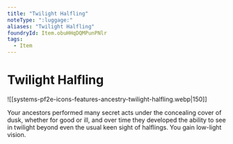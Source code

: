 ```yaml
---
title: "Twilight Halfling"
noteType: ":luggage:"
aliases: "Twilight Halfling"
foundryId: Item.obuHHqDQMPunPNlr
tags:
  - Item
---
```


# Twilight Halfling
![[systems-pf2e-icons-features-ancestry-twilight-halfling.webp|150]]

Your ancestors performed many secret acts under the concealing cover of dusk, whether for good or ill, and over time they developed the ability to see in twilight beyond even the usual keen sight of halflings. You gain low-light vision.
